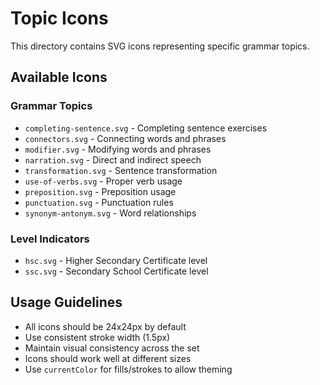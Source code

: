 # Topic Icons

This directory contains SVG icons representing specific grammar topics.

## Available Icons

### Grammar Topics
- `completing-sentence.svg` - Completing sentence exercises
- `connectors.svg` - Connecting words and phrases
- `modifier.svg` - Modifying words and phrases
- `narration.svg` - Direct and indirect speech
- `transformation.svg` - Sentence transformation
- `use-of-verbs.svg` - Proper verb usage
- `preposition.svg` - Preposition usage
- `punctuation.svg` - Punctuation rules
- `synonym-antonym.svg` - Word relationships

### Level Indicators
- `hsc.svg` - Higher Secondary Certificate level
- `ssc.svg` - Secondary School Certificate level

## Usage Guidelines

- All icons should be 24x24px by default
- Use consistent stroke width (1.5px)
- Maintain visual consistency across the set
- Icons should work well at different sizes
- Use `currentColor` for fills/strokes to allow theming
